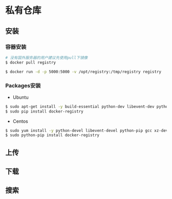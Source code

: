 
# 私有仓库

## 安装
### 容器安装
```bash
# 没有国外服务器的用户建议先使用pull下镜像
$ docker pull registry

$ docker run -d -p 5000:5000 -v /opt/registry:/tmp/registry registry
```
### Packages安装
- Ubuntu
```bash
$ sudo apt-get install -y build-essential python-dev libevent-dev python-pip liblzma-dev
$ sudo pip install docker-registry
```

- Centos
```bash
$ sudo yum install -y python-devel libevent-devel python-pip gcc xz-devel
$ sudo python-pip install docker-registry
```

## 上传
## 下载
## 搜索